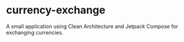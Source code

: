 # currency-exchange
A small application using Clean Architecture and Jetpack Compose for exchanging currencies.
